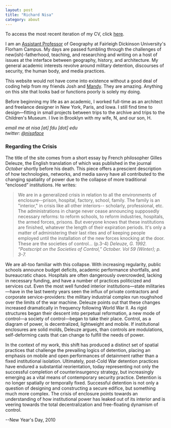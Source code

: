```yaml
---
layout: post
title: "Richard Nisa"
category: about
---
```



To access the most recent iteration of my CV, click [here](https://fdu.academia.edu/RichardNisa/CurriculumVitae).

I am an [Assistant Professor](http://view.fdu.edu/default.aspx?id=9367) of Geography at Fairleigh Dickinson University's Florham Campus. My days are passed fumbling through the challenges of new(ish)-fatherhood, teaching, and researching and writing on a host of issues at the interface between geography, history, and architecture. My general academic interests revolve around military detention, discourses of security, the human body, and media practices.

This website would not have come into existence without a good deal of coding help from my friends Josh and [Mandy](http://www.aworkinglibrary.com). They are amazing. Anything on this site that looks bad or functions poorly is solely my doing.

Before beginning my life as an academic, I worked full-time as an architect and freelance designer in New York, Paris, and Iowa.  I still find time to design—fitting in small projects between trips to the archive and trips to the Children's Museum. I live in Brooklyn with my wife, N, and our son, H.

_email me at nisa [at] fdu [dot] edu_  
_twitter: [@nisaface](http://twitter.com/nisaface)_

### Regarding the Crisis

The title of the site comes from a short essay by French philosopher Gilles Deleuze, the English translation of which was published in the journal _October_ shortly before his death. This piece offers a prescient description of how technologies, networks, and media savvy have all contributed to the changing spatiality of power due to the collapse of more traditional “enclosed” institutions. He writes:

> We are in a generalized crisis in relation to all the environments of enclosure--prison, hospital, factory, school, family. The family is an "interior," in crisis like all other interiors-- scholarly, professional, etc. The administrations in charge never cease announcing supposedly necessary reforms: to reform schools, to reform industries, hospitals, the armed forces, prisons. But everyone knows that these institutions are finished, whatever the length of their expiration periods. It's only a matter of administering their last rites and of keeping people employed until the installation of the new forces knocking at the door. These are the societies of control… (p.3-4)
> <cite>Deleuze, G. 1992. “Postscript on the Societies of Control,” _October_. Vol 59 (Winter); p. 3-7.</cite>

We are all-too familiar with this collapse.  With increasing regularity, public schools announce budget deficits, academic performance shortfalls, and bureaucratic chaos.  Hospitals are often dangerously overcrowded, lacking in necessary funding, and have a number of practices politicized and services cut. Even the most well funded interior institutions—state militaries—have in the last twenty years seen the influx of private contractors and corporate service-providers: the military industrial complex run roughshod over the limits of the war machine. Deleuze points out that these changes increased dramatically in frequency following World War II. As rigid structures began their descent into perpetual reformation, a new mode of control—a society of control—began to take their place. Control, as a diagram of power, is decentralized, lightweight and mobile. If institutional enclosures are solid molds, Deleuze argues, than controls are modulations, self-deforming casts that can change to fulfill the needs of power.

In the context of my work, this shift has produced a distinct set of spatial practices that challenge the prevailing logics of detention, placing an emphasis on mobile and open performances of detainment rather than a fixed institutional isolation. Ultimately, post-Cold War detention practices have endured a substantial reorientation, today representing not only the successful completion of counterinsurgency strategy, but increasingly emerging as a vital means of contemporary security practice.  Detention is no longer spatially or temporally fixed. Successful detention is not only a question of designing and constructing a secure edifice, but something much more complex. The crisis of enclosure points towards an understanding of how institutional power has leaked out of its interior and is veering towards the total decentralization and free-floating dynamism of control.

--New Year's Day, 2010
